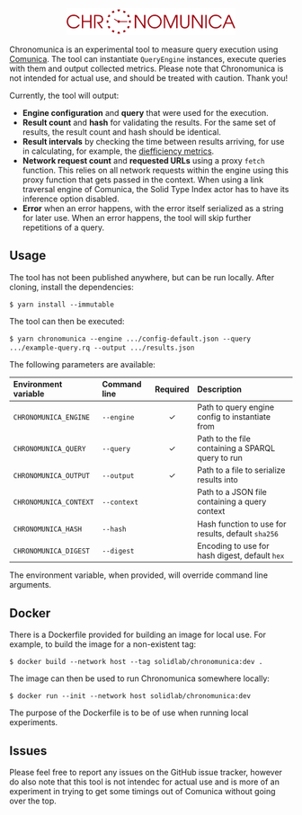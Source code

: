 <p align="center">
    <img alt="logo" src="./images/logo.svg" width="300">
</p>

Chronomunica is an experimental tool to measure query execution using [Comunica](https://github.com/comunica/comunica). The tool can instantiate `QueryEngine` instances, execute queries with them and output collected metrics. Please note that Chronomunica is not intended for actual use, and should be treated with caution. Thank you!

Currently, the tool will output:

* **Engine configuration** and **query** that were used for the execution.
* **Result count** and **hash** for validating the results. For the same set of results, the result count and hash should be identical.
* **Result intervals** by checking the time between results arriving, for use in calculating, for example, the [diefficiency metrics](https://link.springer.com/chapter/10.1007/978-3-319-68204-4_1).
* **Network request count** and **requested URLs** using a proxy `fetch` function. This relies on all network requests within the engine using this proxy function that gets passed in the context. When using a link traversal engine of Comunica, the Solid Type Index actor has to have its inference option disabled.
* **Error** when an error happens, with the error itself serialized as a string for later use. When an error happens, the tool will skip further repetitions of a query.

## Usage

The tool has not been published anywhere, but can be run locally. After cloning, install the dependencies:

    $ yarn install --immutable

The tool can then be executed:

    $ yarn chronomunica --engine .../config-default.json --query .../example-query.rq --output .../results.json

The following parameters are available:

| Environment variable   | Command line | Required | Description                                        |
|:-----------------------|:-------------|:--------:|:---------------------------------------------------|
| `CHRONOMUNICA_ENGINE`  | `--engine`   | ✓       | Path to query engine config to instantiate from    |
| `CHRONOMUNICA_QUERY`   | `--query`    | ✓       | Path to the file containing a SPARQL query to run  |
| `CHRONOMUNICA_OUTPUT`  | `--output`   | ✓       | Path to a file to serialize results into           |
| `CHRONOMUNICA_CONTEXT` | `--context`  |          | Path to a JSON file containing a query context     |
| `CHRONOMUNICA_HASH`    | `--hash`     |          | Hash function to use for results, default `sha256` |
| `CHRONOMUNICA_DIGEST`  | `--digest`   |          | Encoding to use for hash digest, default `hex`     |

The environment variable, when provided, will override command line arguments.

## Docker

There is a Dockerfile provided for building an image for local use. For example, to build the image for a non-existent tag:

    $ docker build --network host --tag solidlab/chronomunica:dev .

The image can then be used to run Chronomunica somewhere locally:

    $ docker run --init --network host solidlab/chronomunica:dev

The purpose of the Dockerfile is to be of use when running local experiments.

## Issues

Please feel free to report any issues on the GitHub issue tracker, however do also note that this tool is not intendec for actual use and is more of an experiment in trying to get some timings out of Comunica without going over the top.
